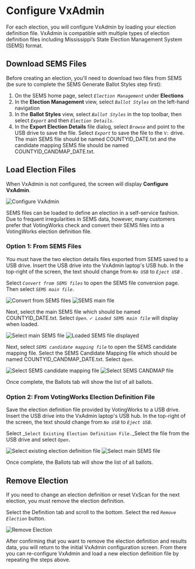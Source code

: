 # Configure VxAdmin

For each election, you will configure VxAdmin by loading your election definition file. VxAdmin is compatible with multiple types of election definition files including Mississippi’s State Election Management System (SEMS) format.&#x20;

## Download SEMS Files

Before creating an election, you'll need to download two files from SEMS (be sure to complete the SEMS Generate Ballot Styles step first):

1. On the SEMS home page, select _`Election Management`_ under **Elections**
2. In the **Election Management** view, select _`Ballot Styles`_ on the left-hand navigation
3. In the **Ballot Styles** view, select _`Ballot Styles`_ in the top toolbar, then select _`Export`_ and then _`Election Details`_.&#x20;
4. In the **Export Election Details** file dialog, select _`Browse`_ and point to the USB drive to save the file. Select _`Export`_ to save the file to the `V:` drive. The main SEMS file should be named COUNTYID\_DATE.txt and the candidate mapping SEMS file should be named COUNTYID\_CANDMAP\_DATE.txt.&#x20;

## Load Election Files

When VxAdmin is not configured, the screen will display **Configure VxAdmin**.

![Configure VxAdmin](<../.gitbook/assets/image (216).png>)

SEMS files can be loaded to define an election in a self-service fashion. Due to frequent irregularities in SEMS data, however, many customers prefer that VotingWorks check and convert their SEMS files into a VotingWorks election definition file.

### Option 1: From SEMS Files

You must have the two election details files exported from SEMS saved to a USB drive. Insert the USB drive into the VxAdmin laptop's USB hub. In the top-right of the screen, the text should change from _`No USB`_ to _`Eject USB`_ .

Select _`Convert from SEMS files`_ to open the SEMS file conversion page. Then select _`SEMS main file.`_

![Convert from SEMS files](<../.gitbook/assets/convert SEMS.png>) ![SEMS main file](<../.gitbook/assets/Sems main file.png>)

&#x20;Next, select the main SEMS file which should be named COUNTYID\_DATE.txt. Select _`Open`_. _`✓ Loaded SEMS main file`_ will display when loaded.

![Select main SEMS file](<../.gitbook/assets/select sems file.png>) ![Loaded SEMS file displayed](<../.gitbook/assets/loaded sems file.png>)

Next, select _`SEMS candidate mapping file`_ to open the SEMS candidate mapping file. Select the SEMS Candidate Mapping file which should be named COUNTYID\_CANDMAP\_DATE.txt. Select _`Open`_.&#x20;

![Select SEMS candidate mapping file](<../.gitbook/assets/sems candidate mapping.png>) ![Select SEMS CANDMAP file](<../.gitbook/assets/candmap file picker.png>)

Once complete, the Ballots tab will show the list of all ballots.

### Option 2: From VotingWorks Election Definition File

Save the election definition file provided by VotingWorks to a USB drive. Insert the USB drive into the VxAdmin laptop's USB hub. In the top-right of the screen, the text should change from _`No USB`_ to _`Eject USB`_.

Select _`Select Existing Election Definition File.`_Select the file from the USB drive and select _`Open.`_

![Select existing election definition file](<../.gitbook/assets/select existing election def.png>) ![Select main SEMS file](<../.gitbook/assets/select sems file (1).png>)

Once complete, the Ballots tab will show the list of all ballots.

## Remove Election

If you need to change an election definition or reset VxScan for the next election, you must remove the election definition.

Select the Definition tab and scroll to the bottom. Select the red _`Remove Election`_ button.

![Remove Election](<../.gitbook/assets/image (141).png>)

After confirming that you want to remove the election definition and results data, you will return to the initial VxAdmin configuration screen. From there you can re-configure VxAdmin and load a new election definition file by repeating the steps above.
